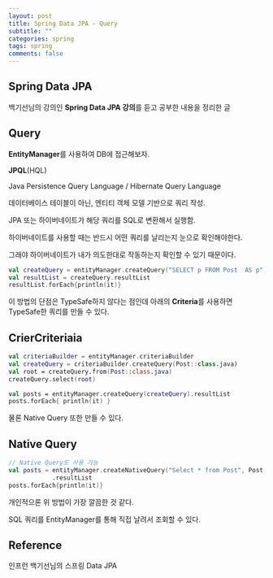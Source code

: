 ```yaml
---
layout: post
title: Spring Data JPA - Query
subtitle: ""
categories: spring
tags: spring
comments: false
---
```


## Spring Data JPA

백기선님의 강의인 **Spring Data JPA 강의**를 듣고 공부한 내용을 정리한 글

## Query

**EntityManager**를 사용하여 DB에 접근해보자.

**JPQL**(HQL)

Java Persistence Query Language / Hibernate Query Language

데이터베이스 테이블이 아닌, 엔티티 객체 모델 기반으로 쿼리 작성.

JPA 또는 하이버네이트가 해당 쿼리를 SQL로 변환해서 실행함.

하이버네이트를 사용할 때는 반드시 어떤 쿼리를 날리는지 눈으로 확인해야한다.

그래야 하이버네이트가 내가 의도한대로 작동하는지 확인할 수 있기 때문이다.

```kotlin
val createQuery = entityManager.createQuery("SELECT p FROM Post  AS p")
val resultList = createQuery.resultList
resultList.forEach{println(it)}
```

이 방법의 단점은 TypeSafe하지 않다는 점인데 아래의 **Criteria**를 사용하면 TypeSafe한 쿼리를 만들 수 있다.

## CrierCriteriaia

```kotlin
val criteriaBuilder = entityManager.criteriaBuilder
val createQuery = criteriaBuilder.createQuery(Post::class.java)
val root = createQuery.from(Post::class.java)
createQuery.select(root)

val posts = entityManager.createQuery(createQuery).resultList
posts.forEach{ println(it) }
```

물론 Native Query 또한 만들 수 있다.

## Native Query

```kotlin
// Native Query도 사용 가능
val posts = entityManager.createNativeQuery("Select * from Post", Post::class.java)
            .resultList
posts.forEach{println(it)}
```

개인적으론 위 방법이 가장 깔끔한 것 같다.

SQL 쿼리를 EntityManager를 통해 직접 날려서 조회할 수 있다.

## Reference

인프런 백기선님의 스프링 Data JPA

